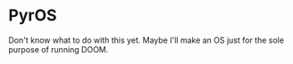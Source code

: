 # PyrOS
Don't know what to do with this yet. Maybe I'll make an OS just for the sole purpose of running DOOM.
